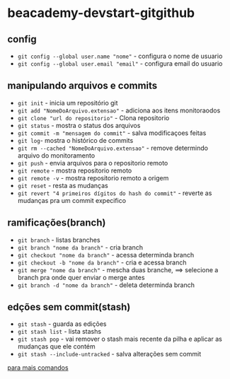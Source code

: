 # beacademy-devstart-gitgithub

## config
- `git config --global user.name "nome"` - configura o nome de usuario
- `git config --global user.email "email"` - configura email do usuario

## manipulando arquivos e commits
- `git init` - inicia um repositório git
- `git add "NomeDoArquivo.extensao"` - adiciona aos itens monitoraodos
- `git clone "url do repositorio"` - Clona repositorio
- `git status` - mostra o status dos arquivos
- `git commit -m "mensagem do commit"` - salva modificaçoes feitas
- `git log`- mostra o histórico de commits
- `git rm --cached "NomeDoArquivo.extensao"` - remove determindo arquivo do monitoramento
- `git push` - envia arquivos para o repositorio remoto
- `git remote` - mostra repositorio remoto
- `git remote -v` - mostra repositorio remoto a origem
- `git reset` - resta as mudanças
- `git revert "4 primeiros dígitos do hash do commit"` - reverte as mudanças pra um commit expecifico

## ramificações(branch)
- `git branch` - listas branches
- `git branch "nome da branch"` - cria branch
- `git checkout "nome da branch"` - acessa determinda branch
- `git checkout -b "nome da branch"` - cria e acessa branch
- `git merge "nome da branch"` - mescha duas branche, ==> selecione a branch pra onde quer enviar o merge antes
- `git branch -d "nome da branch"` - deleta determinda branch

## edções sem commit(stash)
- `git stash` - guarda as edições 
- `git stash list` - lista stashs
- `git stash pop` - vai remover o stash mais recente da pilha e aplicar as mudanças que ele contém
- `git stash --include-untracked` - salva alterações sem commit


[para mais comandos](https://comandosgit.github.io/)
